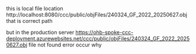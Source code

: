 this is local file location 
http://localhost:8080/ccc/public/objFiles/240324_GF_2022_20250627.obj
that is correct path 

but in the production server
https://ohb-spoke-ccc-deployment.azurewebsites.net/ccc/public/objFiles/240324_GF_2022_20250627.obj
file not found error occur
why


<staticContent>
  <mimeMap fileExtension=".obj" mimeType="model/obj" />
</staticContent>
